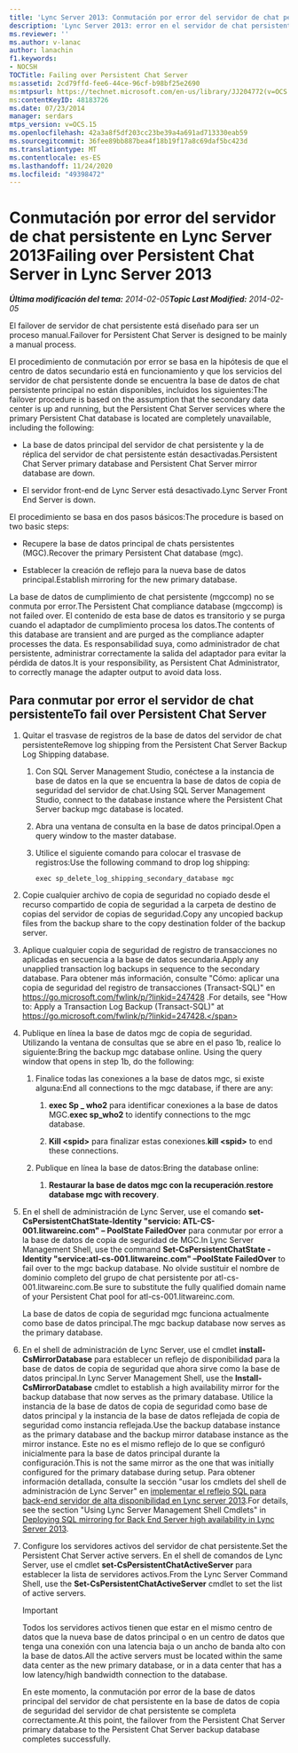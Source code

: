 ```yaml
---
title: 'Lync Server 2013: Conmutación por error del servidor de chat persistente'
description: 'Lync Server 2013: error en el servidor de chat persistente.'
ms.reviewer: ''
ms.author: v-lanac
author: lanachin
f1.keywords:
- NOCSH
TOCTitle: Failing over Persistent Chat Server
ms:assetid: 2cd79ffd-fee6-44ce-96cf-b98bf25e2690
ms:mtpsurl: https://technet.microsoft.com/en-us/library/JJ204772(v=OCS.15)
ms:contentKeyID: 48183726
ms.date: 07/23/2014
manager: serdars
mtps_version: v=OCS.15
ms.openlocfilehash: 42a3a8f5df203cc23be39a4a691ad713330eab59
ms.sourcegitcommit: 36fee89bb887bea4f18b19f17a8c69daf5bc423d
ms.translationtype: MT
ms.contentlocale: es-ES
ms.lasthandoff: 11/24/2020
ms.locfileid: "49398472"
---
```

# <a name="failing-over-persistent-chat-server-in-lync-server-2013"></a><span data-ttu-id="5ff59-103">Conmutación por error del servidor de chat persistente en Lync Server 2013</span><span class="sxs-lookup"><span data-stu-id="5ff59-103">Failing over Persistent Chat Server in Lync Server 2013</span></span>

<div data-xmlns="http://www.w3.org/1999/xhtml">

<div class="topic" data-xmlns="http://www.w3.org/1999/xhtml" data-msxsl="urn:schemas-microsoft-com:xslt" data-cs="https://msdn.microsoft.com/">

<div data-asp="https://msdn2.microsoft.com/asp">



</div>

<div id="mainSection">

<div id="mainBody"><span data-ttu-id="5ff59-104">

<span> </span></span><span class="sxs-lookup"><span data-stu-id="5ff59-104">

<span> </span></span></span>

<span data-ttu-id="5ff59-105">_**Última modificación del tema:** 2014-02-05_</span><span class="sxs-lookup"><span data-stu-id="5ff59-105">_**Topic Last Modified:** 2014-02-05_</span></span>

<span data-ttu-id="5ff59-106">El failover de servidor de chat persistente está diseñado para ser un proceso manual.</span><span class="sxs-lookup"><span data-stu-id="5ff59-106">Failover for Persistent Chat Server is designed to be mainly a manual process.</span></span>

<span data-ttu-id="5ff59-107">El procedimiento de conmutación por error se basa en la hipótesis de que el centro de datos secundario está en funcionamiento y que los servicios del servidor de chat persistente donde se encuentra la base de datos de chat persistente principal no están disponibles, incluidos los siguientes:</span><span class="sxs-lookup"><span data-stu-id="5ff59-107">The failover procedure is based on the assumption that the secondary data center is up and running, but the Persistent Chat Server services where the primary Persistent Chat database is located are completely unavailable, including the following:</span></span>

  - <span data-ttu-id="5ff59-108">La base de datos principal del servidor de chat persistente y la de réplica del servidor de chat persistente están desactivadas.</span><span class="sxs-lookup"><span data-stu-id="5ff59-108">Persistent Chat Server primary database and Persistent Chat Server mirror database are down.</span></span>

  - <span data-ttu-id="5ff59-109">El servidor front-end de Lync Server está desactivado.</span><span class="sxs-lookup"><span data-stu-id="5ff59-109">Lync Server Front End Server is down.</span></span>

<span data-ttu-id="5ff59-110">El procedimiento se basa en dos pasos básicos:</span><span class="sxs-lookup"><span data-stu-id="5ff59-110">The procedure is based on two basic steps:</span></span>

  - <span data-ttu-id="5ff59-111">Recupere la base de datos principal de chats persistentes (MGC).</span><span class="sxs-lookup"><span data-stu-id="5ff59-111">Recover the primary Persistent Chat database (mgc).</span></span>

  - <span data-ttu-id="5ff59-112">Establecer la creación de reflejo para la nueva base de datos principal.</span><span class="sxs-lookup"><span data-stu-id="5ff59-112">Establish mirroring for the new primary database.</span></span>

<span data-ttu-id="5ff59-113">La base de datos de cumplimiento de chat persistente (mgccomp) no se conmuta por error.</span><span class="sxs-lookup"><span data-stu-id="5ff59-113">The Persistent Chat compliance database (mgccomp) is not failed over.</span></span> <span data-ttu-id="5ff59-114">El contenido de esta base de datos es transitorio y se purga cuando el adaptador de cumplimiento procesa los datos.</span><span class="sxs-lookup"><span data-stu-id="5ff59-114">The contents of this database are transient and are purged as the compliance adapter processes the data.</span></span> <span data-ttu-id="5ff59-115">Es responsabilidad suya, como administrador de chat persistente, administrar correctamente la salida del adaptador para evitar la pérdida de datos.</span><span class="sxs-lookup"><span data-stu-id="5ff59-115">It is your responsibility, as Persistent Chat Administrator, to correctly manage the adapter output to avoid data loss.</span></span>

<div>

## <a name="to-fail-over-persistent-chat-server"></a><span data-ttu-id="5ff59-116">Para conmutar por error el servidor de chat persistente</span><span class="sxs-lookup"><span data-stu-id="5ff59-116">To fail over Persistent Chat Server</span></span>

1.  <span data-ttu-id="5ff59-117">Quitar el trasvase de registros de la base de datos del servidor de chat persistente</span><span class="sxs-lookup"><span data-stu-id="5ff59-117">Remove log shipping from the Persistent Chat Server Backup Log Shipping database.</span></span>
    
    1.  <span data-ttu-id="5ff59-118">Con SQL Server Management Studio, conéctese a la instancia de base de datos en la que se encuentra la base de datos de copia de seguridad del servidor de chat.</span><span class="sxs-lookup"><span data-stu-id="5ff59-118">Using SQL Server Management Studio, connect to the database instance where the Persistent Chat Server backup mgc database is located.</span></span>
    
    2.  <span data-ttu-id="5ff59-119">Abra una ventana de consulta en la base de datos principal.</span><span class="sxs-lookup"><span data-stu-id="5ff59-119">Open a query window to the master database.</span></span>
    
    3.  <span data-ttu-id="5ff59-120">Utilice el siguiente comando para colocar el trasvase de registros:</span><span class="sxs-lookup"><span data-stu-id="5ff59-120">Use the following command to drop log shipping:</span></span>
        
            exec sp_delete_log_shipping_secondary_database mgc

2.  <span data-ttu-id="5ff59-121">Copie cualquier archivo de copia de seguridad no copiado desde el recurso compartido de copia de seguridad a la carpeta de destino de copias del servidor de copias de seguridad.</span><span class="sxs-lookup"><span data-stu-id="5ff59-121">Copy any uncopied backup files from the backup share to the copy destination folder of the backup server.</span></span>

3.  <span data-ttu-id="5ff59-122">Aplique cualquier copia de seguridad de registro de transacciones no aplicadas en secuencia a la base de datos secundaria.</span><span class="sxs-lookup"><span data-stu-id="5ff59-122">Apply any unapplied transaction log backups in sequence to the secondary database.</span></span> <span data-ttu-id="5ff59-123">Para obtener más información, consulte "Cómo: aplicar una copia de seguridad del registro de transacciones (Transact-SQL)" en https://go.microsoft.com/fwlink/p/?linkid=247428 .</span><span class="sxs-lookup"><span data-stu-id="5ff59-123">For details, see "How to: Apply a Transaction Log Backup (Transact-SQL)" at https://go.microsoft.com/fwlink/p/?linkid=247428.</span></span>

4.  <span data-ttu-id="5ff59-p103">Publique en línea la base de datos mgc de copia de seguridad. Utilizando la ventana de consultas que se abre en el paso 1b, realice lo siguiente:</span><span class="sxs-lookup"><span data-stu-id="5ff59-p103">Bring the backup mgc database online. Using the query window that opens in step 1b, do the following:</span></span>
    
    1.  <span data-ttu-id="5ff59-126">Finalice todas las conexiones a la base de datos mgc, si existe alguna:</span><span class="sxs-lookup"><span data-stu-id="5ff59-126">End all connections to the mgc database, if there are any:</span></span>
        
        1.  <span data-ttu-id="5ff59-127">**exec Sp \_ who2** para identificar conexiones a la base de datos MGC.</span><span class="sxs-lookup"><span data-stu-id="5ff59-127">**exec sp\_who2** to identify connections to the mgc database.</span></span>
        
        2.  <span data-ttu-id="5ff59-128">**Kill \<spid\>** para finalizar estas conexiones.</span><span class="sxs-lookup"><span data-stu-id="5ff59-128">**kill \<spid\>** to end these connections.</span></span>
    
    2.  <span data-ttu-id="5ff59-129">Publique en línea la base de datos:</span><span class="sxs-lookup"><span data-stu-id="5ff59-129">Bring the database online:</span></span>
        
        1.  <span data-ttu-id="5ff59-130">**Restaurar la base de datos mgc con la recuperación**.</span><span class="sxs-lookup"><span data-stu-id="5ff59-130">**restore database mgc with recovery**.</span></span>

5.  <span data-ttu-id="5ff59-131">En el shell de administración de Lync Server, use el comando **set-CsPersistentChatState-Identity "servicio: ATL-CS-001.litwareinc.com" – PoolState FailedOver** para conmutar por error a la base de datos de copia de seguridad de MGC.</span><span class="sxs-lookup"><span data-stu-id="5ff59-131">In Lync Server Management Shell, use the command **Set-CsPersistentChatState -Identity "service:atl-cs-001.litwareinc.com" –PoolState FailedOver** to fail over to the mgc backup database.</span></span> <span data-ttu-id="5ff59-132">No olvide sustituir el nombre de dominio completo del grupo de chat persistente por atl-cs-001.litwareinc.com.</span><span class="sxs-lookup"><span data-stu-id="5ff59-132">Be sure to substitute the fully qualified domain name of your Persistent Chat pool for atl-cs-001.litwareinc.com.</span></span>
    
    <span data-ttu-id="5ff59-133">La base de datos de copia de seguridad mgc funciona actualmente como base de datos principal.</span><span class="sxs-lookup"><span data-stu-id="5ff59-133">The mgc backup database now serves as the primary database.</span></span>

6.  <span data-ttu-id="5ff59-134">En el shell de administración de Lync Server, use el cmdlet **install-CsMirrorDatabase** para establecer un reflejo de disponibilidad para la base de datos de copia de seguridad que ahora sirve como la base de datos principal.</span><span class="sxs-lookup"><span data-stu-id="5ff59-134">In Lync Server Management Shell, use the **Install-CsMirrorDatabase** cmdlet to establish a high availability mirror for the backup database that now serves as the primary database.</span></span> <span data-ttu-id="5ff59-135">Utilice la instancia de la base de datos de copia de seguridad como base de datos principal y la instancia de la base de datos reflejada de copia de seguridad como instancia reflejada.</span><span class="sxs-lookup"><span data-stu-id="5ff59-135">Use the backup database instance as the primary database and the backup mirror database instance as the mirror instance.</span></span> <span data-ttu-id="5ff59-136">Este no es el mismo reflejo de lo que se configuró inicialmente para la base de datos principal durante la configuración.</span><span class="sxs-lookup"><span data-stu-id="5ff59-136">This is not the same mirror as the one that was initially configured for the primary database during setup.</span></span> <span data-ttu-id="5ff59-137">Para obtener información detallada, consulte la sección "usar los cmdlets del shell de administración de Lync Server" en [implementar el reflejo SQL para back-end servidor de alta disponibilidad en Lync server 2013](lync-server-2013-deploying-sql-mirroring-for-back-end-server-high-availability.md).</span><span class="sxs-lookup"><span data-stu-id="5ff59-137">For details, see the section "Using Lync Server Management Shell Cmdlets" in [Deploying SQL mirroring for Back End Server high availability in Lync Server 2013](lync-server-2013-deploying-sql-mirroring-for-back-end-server-high-availability.md).</span></span>

7.  <span data-ttu-id="5ff59-138">Configure los servidores activos del servidor de chat persistente.</span><span class="sxs-lookup"><span data-stu-id="5ff59-138">Set the Persistent Chat Server active servers.</span></span> <span data-ttu-id="5ff59-139">En el shell de comandos de Lync Server, use el cmdlet **set-CsPersistentChatActiveServer** para establecer la lista de servidores activos.</span><span class="sxs-lookup"><span data-stu-id="5ff59-139">From the Lync Server Command Shell, use the **Set-CsPersistentChatActiveServer** cmdlet to set the list of active servers.</span></span>
    
    <div>
    

    > [!IMPORTANT]  
    > <span data-ttu-id="5ff59-140">Todos los servidores activos tienen que estar en el mismo centro de datos que la nueva base de datos principal o en un centro de datos que tenga una conexión con una latencia baja o un ancho de banda alto con la base de datos.</span><span class="sxs-lookup"><span data-stu-id="5ff59-140">All the active servers must be located within the same data center as the new primary database, or in a data center that has a low latency/high bandwidth connection to the database.</span></span>

    
    </div>
    
    <span data-ttu-id="5ff59-141">En este momento, la conmutación por error de la base de datos principal del servidor de chat persistente en la base de datos de copia de seguridad del servidor de chat persistente se completa correctamente.</span><span class="sxs-lookup"><span data-stu-id="5ff59-141">At this point, the failover from the Persistent Chat Server primary database to the Persistent Chat Server backup database completes successfully.</span></span>

<span data-ttu-id="5ff59-142"></div>

</div>

<span> </span>

</div>

</div>

</span><span class="sxs-lookup"><span data-stu-id="5ff59-142"></div>

</div>

<span> </span>

</div>

</div>

</span></span></div>

